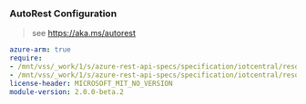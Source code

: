 ### AutoRest Configuration

> see https://aka.ms/autorest

``` yaml
azure-arm: true
require:
- /mnt/vss/_work/1/s/azure-rest-api-specs/specification/iotcentral/resource-manager/readme.md
- /mnt/vss/_work/1/s/azure-rest-api-specs/specification/iotcentral/resource-manager/readme.go.md
license-header: MICROSOFT_MIT_NO_VERSION
module-version: 2.0.0-beta.2

```